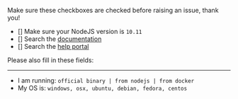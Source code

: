 Make sure these checkboxes are checked before raising an issue, thank you!

- [] Make sure your NodeJS version is `10.11`
- [] Search the [documentation](https://botpress.io/docs)
- [] Search the [help portal](https://help.botpress.io/)

Please also fill in these fields:

---

- I am running: `official binary | from nodejs | from docker`
- My OS is: `windows, osx, ubuntu, debian, fedora, centos`
